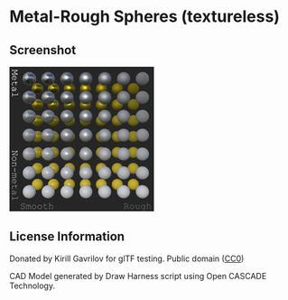 # Metal-Rough Spheres (textureless)

## Screenshot

![screenshot](screenshot/screenshot.png)

## License Information

Donated by Kirill Gavrilov for glTF testing.
Public domain ([CC0](https://creativecommons.org/publicdomain/zero/1.0/))

CAD Model generated by Draw Harness script using Open CASCADE Technology.

